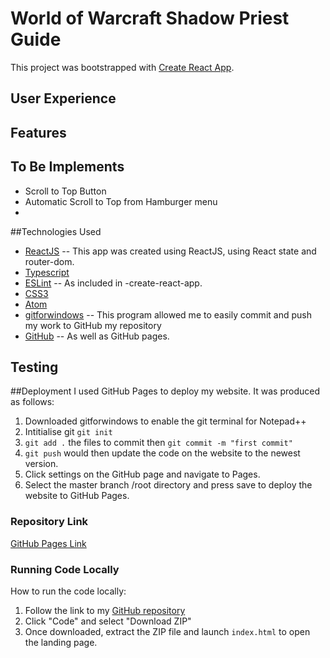 # World of Warcraft Shadow Priest Guide

This project was bootstrapped with [Create React App](https://github.com/facebook/create-react-app).

## User Experience

## Features

## To Be Implements
- Scroll to Top Button
- Automatic Scroll to Top from Hamburger menu
-

##Technologies Used
- [ReactJS](https://reactjs.org/)
-- This app was created using ReactJS, using React state and router-dom.
- [Typescript](https://www.typescriptlang.org/)
- [ESLint](https://eslint.org/)
-- As included in -create-react-app.
- [CSS3](https://developer.mozilla.org/en-US/docs/Web/CSS)
- [Atom](https://atom.io/)
- [gitforwindows](https://gitforwindows.org/)
-- This program allowed me to easily commit and push my work to GitHub my repository
- [GitHub](https://github.com/)
-- As well as GitHub pages.

## Testing

##Deployment
I used GitHub Pages to deploy my website. It was produced as follows:
1. Downloaded gitforwindows to enable the git terminal for Notepad++
2. Intitialise git `git init`
3. `git add .` the files to commit then `git commit -m "first commit"`
4. `git push` would then update the code on the website to the newest version.
5. Click settings on the GitHub page and navigate to Pages.
6. Select the master branch /root directory and press save to deploy the website to GitHub Pages.

### Repository Link
[GitHub Pages Link](https://rohtett.github.io/cata-shadow/)
### Running Code Locally
How to run the code locally:
1. Follow the link to my [GitHub repository](https://github.com/rohtett/cata-shadow/)
2. Click "Code" and select "Download ZIP"
3. Once downloaded, extract the ZIP file and launch `index.html` to open the landing page.
